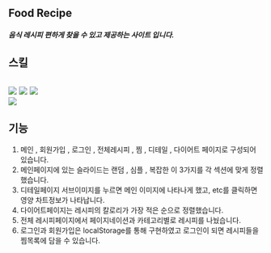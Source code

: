 
## Food Recipe

##### 음식 레시피 편하게 찾을 수 있고 제공하는 사이트 입니다.

<h2>스킬<h2>
<img src="https://img.shields.io/badge/React-61DAFB?style=flat&logo=React&logoColor=white"/>
<img src="https://img.shields.io/badge/Recoil-FF4655?style=flat&logo=Recoil&logoColor=white"/>
<img src="https://img.shields.io/badge/Sass-CC6699?style=flat&logo=Sass&logoColor=white"/></br>
<img src="https://img.shields.io/badge/TypeScript-3178C6?style=flat&logo=TypeScript&logoColor=white"/>

## 기능

1. 메인 , 회원가입 , 로그인 , 전체레시피 , 찜 , 디테일 , 다이어트 페이지로 구성되어 있습니다.
2. 메인페이지에 있는  슬라이드는 랜덤 , 심플 , 복잡한 이 3가지를 각 섹션에 맞게 정렬했습니다.
3. 디테일페이지 서브이미지를 누르면 메인 이미지에 나타나게 했고, etc를 클릭하면 영양 차트정보가 나타납니다.
4. 다이어트페이지는 레시피의 칼로리가 가장 적은 순으로 정렬했습니다.
5. 전체 레시피페이지에서 페이지네이션과 카테고리별로 레시피를 나눴습니다.
6. 로그인과 회원가입은 localStorage를 통해 구현하였고 로그인이 되면 레시피들을 찜목록에 담을 수 있습니다.



